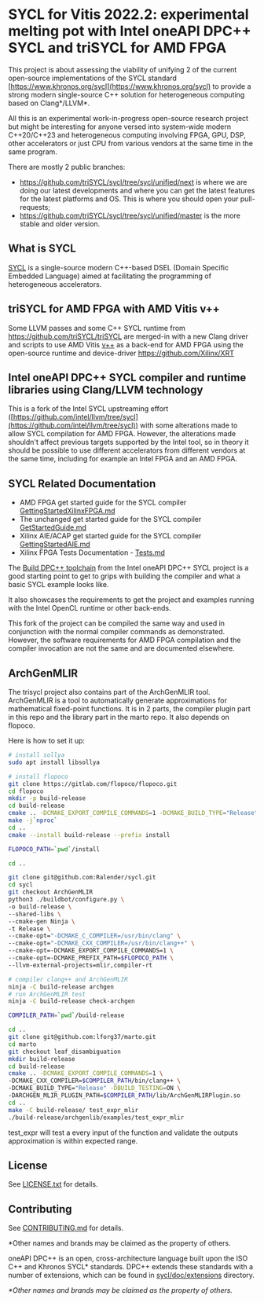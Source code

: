 # SYCL for Vitis 2022.2: experimental melting pot with Intel oneAPI DPC++ SYCL and triSYCL for AMD FPGA

This project is about assessing the viability of unifying 2 of the
current open-source implementations of the SYCL standard
[https://www.khronos.org/sycl](https://www.khronos.org/sycl) to
provide a strong modern single-source C++ solution for heterogeneous
computing based on Clang*/LLVM*.

All this is an experimental work-in-progress open-source research
project but might be interesting for anyone versed into system-wide
modern C++20/C++23 and heterogeneous computing involving FPGA, GPU, DSP,
other accelerators or just CPU from various vendors at the same time
in the same program.

There are mostly 2 public branches:

- https://github.com/triSYCL/sycl/tree/sycl/unified/next is where we
  are doing our latest developments and where you can get the latest
  features for the latest platforms and OS. This is where you should
  open your pull-requests;
- https://github.com/triSYCL/sycl/tree/sycl/unified/master is the more
  stable and older version.


## What is SYCL

[SYCL](https://www.khronos.org/sycl/) is a single-source
modern C++-based DSEL (Domain Specific Embedded Language) aimed at
facilitating the programming of heterogeneous accelerators.

## triSYCL for AMD FPGA with AMD Vitis v++

Some LLVM passes and some C++ SYCL runtime from
https://github.com/triSYCL/triSYCL are merged-in with a new Clang
driver and scripts to use AMD Vitis
[v++](https://docs.xilinx.com/r/en-US/ug1393-vitis-application-acceleration/Vitis-Compiler-Command)
as a back-end for AMD FPGA using the open-source runtime and
device-driver https://github.com/Xilinx/XRT

## Intel oneAPI DPC++ SYCL compiler and runtime libraries using Clang/LLVM technology

This is a fork of the Intel SYCL upstreaming effort
([https://github.com/intel/llvm/tree/sycl](https://github.com/intel/llvm/tree/sycl))
with some alterations made to allow SYCL compilation for AMD
FPGA. However, the alterations made shouldn't affect previous targets
supported by the Intel tool, so in theory it should be possible to use
different accelerators from different vendors at the same time,
including for example an Intel FPGA and an AMD FPGA.

## SYCL Related Documentation

- AMD FPGA get started guide for the SYCL compiler
  [GettingStartedXilinxFPGA.md](sycl/doc/GettingStartedXilinxFPGA.md)
- The unchanged get started guide for the SYCL compiler
  [GetStartedGuide.md](sycl/doc/GetStartedGuide.md)
- Xilinx AIE/ACAP get started guide for the SYCL compiler
  [GettingStartedAIE.md](sycl/doc/GettingStartedAIE.md)
- Xilinx FPGA Tests Documentation - [Tests.md](sycl/doc/Tests.md)

The [Build DPC++ toolchain](sycl/doc/GetStartedGuide.md#build-dpc-toolchain) from the
Intel oneAPI DPC++ SYCL project is a good starting point to get to
grips with building the compiler and what a basic SYCL example looks
like.

It also showcases the requirements to get the project and examples
running with the Intel OpenCL runtime or other back-ends.

This fork of the project can be compiled the same way and used in
conjunction with the normal compiler commands as demonstrated.
However, the software requirements for AMD FPGA compilation and
the compiler invocation are not the same and are documented elsewhere.

## ArchGenMLIR

The trisycl project also contains part of the ArchGenMLIR tool. ArchGenMLIR is a tool 
to automatically generate approximations for mathematical fixed-point functions.
It is in 2 parts, the compiler plugin part in this repo and the library part in the marto repo.
It also depends on flopoco.

Here is how to set it up:
```bash
# install sollya
sudo apt install libsollya

# install flopoco
git clone https://gitlab.com/flopoco/flopoco.git
cd flopoco
mkdir -p build-release
cd build-release
cmake .. -DCMAKE_EXPORT_COMPILE_COMMANDS=1 -DCMAKE_BUILD_TYPE="Release"
make -j`nproc`
cd ..
cmake --install build-release --prefix install

FLOPOCO_PATH=`pwd`/install

cd ..

git clone git@github.com:Ralender/sycl.git
cd sycl
git checkout ArchGenMLIR
python3 ./buildbot/configure.py \
-o build-release \
--shared-libs \
--cmake-gen Ninja \
-t Release \
--cmake-opt="-DCMAKE_C_COMPILER=/usr/bin/clang" \
--cmake-opt="-DCMAKE_CXX_COMPILER=/usr/bin/clang++" \
--cmake-opt=-DCMAKE_EXPORT_COMPILE_COMMANDS=1 \
--cmake-opt=-DCMAKE_PREFIX_PATH=$FLOPOCO_PATH \
--llvm-external-projects=mlir,compiler-rt

# compiler clang++ and ArchGenMLIR
ninja -C build-release archgen
# run ArchGenMLIR test
ninja -C build-release check-archgen

COMPILER_PATH=`pwd`/build-release

cd ..
git clone git@github.com:lforg37/marto.git
cd marto
git checkout leaf_disambiguation
mkdir build-release
cd build-release
cmake .. -DCMAKE_EXPORT_COMPILE_COMMANDS=1 \
-DCMAKE_CXX_COMPILER=$COMPILER_PATH/bin/clang++ \
-DCMAKE_BUILD_TYPE="Release" -DBUILD_TESTING=ON \
-DARCHGEN_MLIR_PLUGIN_PATH=$COMPILER_PATH/lib/ArchGenMLIRPlugin.so
cd ..
make -C build-release/ test_expr_mlir
./build-release/archgenlib/examples/test_expr_mlir
```

test_expr will test a every input of the function and validate the outputs approximation is within expected range.

## License
See [LICENSE.txt](llvm/LICENSE.TXT) for details.

## Contributing

See [CONTRIBUTING.md](CONTRIBUTING.md) for details.

*Other names and brands may be claimed as the property of others.

oneAPI DPC++ is an open, cross-architecture language built upon the ISO C++ and Khronos
SYCL\* standards. DPC++ extends these standards with a number of extensions,
which can be found in [sycl/doc/extensions](sycl/doc/extensions) directory.

*\*Other names and brands may be claimed as the property of others.*
